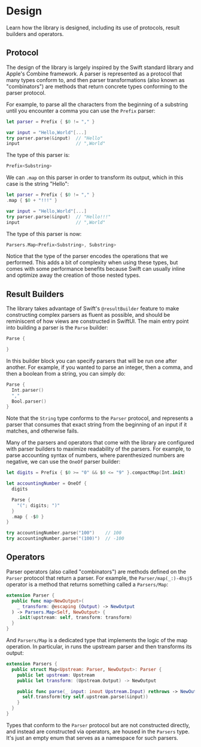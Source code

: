 # Design

Learn how the library is designed, including its use of protocols, result builders and operators.

## Protocol

The design of the library is largely inspired by the Swift standard library and Apple's Combine
framework. A parser is represented as a protocol that many types conform to, and then parser
transformations (also known as "combinators") are methods that return concrete types conforming to
the parser protocol.

For example, to parse all the characters from the beginning of a substring until you encounter a
comma you can use the `Prefix` parser:

```swift
let parser = Prefix { $0 != "," }

var input = "Hello,World"[...]
try parser.parse(&input)  // "Hello"
input                     // ",World"
```

The type of this parser is:

```swift
Prefix<Substring>
```

We can `.map` on this parser in order to transform its output, which in this case is the string
"Hello":

```swift
let parser = Prefix { $0 != "," }
.map { $0 + "!!!" }

var input = "Hello,World"[...]
try parser.parse(&input)  // "Hello!!!"
input                     // ",World"
```

The type of this parser is now:

```swift
Parsers.Map<Prefix<Substring>, Substring>
```

Notice that the type of the parser encodes the operations that we performed. This adds a bit of
complexity when using these types, but comes with some performance benefits because Swift can
usually inline and optimize away the creation of those nested types.

## Result Builders

The library takes advantage of Swift's `@resultBuilder` feature to make constructing complex parsers
as fluent as possible, and should be reminiscent of how views are constructed in SwiftUI. The main
entry point into building a parser is the `Parse` builder:

```swift
Parse {

}
```

In this builder block you can specify parsers that will be run one after another. For example, if
you wanted to parse an integer, then a comma, and then a boolean from a string, you can simply do:

```swift
Parse {
  Int.parser()
  ","
  Bool.parser()
}
```

Note that the `String` type conforms to the ``Parser`` protocol, and represents a parser that
consumes that exact string from the beginning of an input if it matches, and otherwise fails.

Many of the parsers and operators that come with the library are configured with parser builders
to maximize readability of the parsers. For example, to parse accounting syntax of numbers, where
parenthesized numbers are negative, we can use the ``OneOf`` parser builder:

```swift
let digits = Prefix { $0 >= "0" && $0 <= "9" }.compactMap(Int.init)

let accountingNumber = OneOf {
  digits

  Parse {
    "("; digits; ")"
  }
  .map { -$0 }
}

try accountingNumber.parse("100")    // 100
try accountingNumber.parse("(100)")  // -100
```

## Operators

Parser operators (also called "combinators") are methods defined on the ``Parser`` protocol that
return a parser. For example, the ``Parser/map(_:)-4hsj5`` operator is a method that returns 
something called a ``Parsers/Map``:

```swift
extension Parser {
  public func map<NewOutput>(
    _ transform: @escaping (Output) -> NewOutput
  ) -> Parsers.Map<Self, NewOutput> {
    .init(upstream: self, transform: transform)
  }
}
```

And ``Parsers/Map`` is a dedicated type that implements the logic of the map operation. In
particular, in runs the upstream parser and then transforms its output:

```swift
extension Parsers {
  public struct Map<Upstream: Parser, NewOutput>: Parser {
    public let upstream: Upstream
    public let transform: (Upstream.Output) -> NewOutput

    public func parse(_ input: inout Upstream.Input) rethrows -> NewOutput {
      self.transform(try self.upstream.parse(&input))
    }
  }
}
```

Types that conform to the ``Parser`` protocol but are not constructed directly, and instead are
constructed via operators, are housed in the ``Parsers`` type. It's just an empty enum that
serves as a namespace for such parsers.
